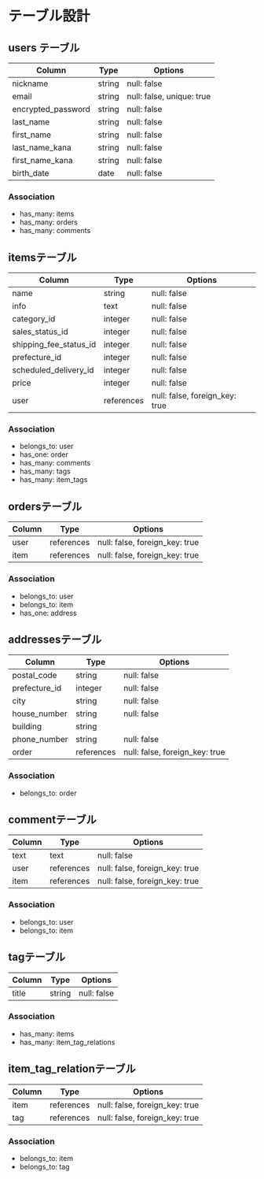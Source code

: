 # テーブル設計

## users テーブル

| Column               | Type   | Options     |
| ---------------      | ------ | ----------- |
| nickname             | string | null: false |
| email                | string | null: false, unique: true |
| encrypted_password   | string | null: false |
| last_name            | string | null: false |
| first_name           | string | null: false |
| last_name_kana       | string | null: false |
| first_name_kana      | string | null: false |
| birth_date           | date   | null: false |

### Association
- has_many: items
- has_many: orders
- has_many: comments

## itemsテーブル

| Column                  | Type       | Options     |
| ----------------------  | ------     | ----------- |
| name                    | string     | null: false |
| info                    | text       | null: false |
| category_id             | integer    | null: false |
| sales_status_id         | integer    | null: false |
| shipping_fee_status_id  | integer    | null: false |
| prefecture_id           | integer    | null: false |
| scheduled_delivery_id   | integer    | null: false |
| price                   | integer    | null: false |
| user                    | references | null: false, foreign_key: true |


### Association
- belongs_to: user
- has_one: order
- has_many: comments
- has_many: tags
- has_many: item_tags


## ordersテーブル
| Column                  | Type        | Options                        |
| ----------------------  | ----------  | ------------------------------ |
| user                    | references  | null: false, foreign_key: true |
| item                    | references  | null: false, foreign_key: true |


### Association

- belongs_to: user
- belongs_to: item
- has_one: address

## addressesテーブル
| Column          | Type       | Options     |
| --------------- | -----------| ----------- |
| postal_code     | string     | null: false |
| prefecture_id   | integer    | null: false |
| city            | string     | null: false |
| house_number    | string     | null: false |
| building        | string     |             |
| phone_number    | string     | null: false |
| order           | references | null: false, foreign_key: true |


### Association
- belongs_to: order


## commentテーブル
| Column   | Type           | Options                        |
| ---------| -------------- | -----------------------------  |
| text     | text           | null: false                    |
| user     | references     | null: false, foreign_key: true |
| item     | references     | null: false, foreign_key: true |


### Association
- belongs_to: user
- belongs_to: item


## tagテーブル
| Column   | Type           | Options                        |
| ---------| -------------- | -----------------------------  |
| title    | string         | null: false                    |

### Association
- has_many: items
- has_many: item_tag_relations


## item_tag_relationテーブル
| Column   | Type           | Options                        |
| ---------| -------------- | -----------------------------  |
| item     | references     | null: false, foreign_key: true |
| tag      | references     | null: false, foreign_key: true |


### Association
- belongs_to: item
- belongs_to: tag